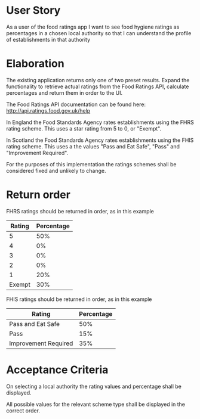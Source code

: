 # User Story

As a user of the food ratings app I want to see food hygiene ratings as percentages in a chosen local authority so that I can understand the profile of establishments in that authority

# Elaboration

The existing application returns only one of two preset results. Expand the functionality to retrieve actual ratings from the Food Ratings API, calculate percentages and return them in order to the UI.

The Food Ratings API documentation can be found here: http://api.ratings.food.gov.uk/help

In England the Food Standards Agency rates establishments using the FHRS rating scheme. This uses a star rating from 5 to 0, or "Exempt".

In Scotland the Food Standards Agency rates establishments using the FHIS rating scheme. This uses a the values "Pass and Eat Safe", "Pass" and "Improvement Required".

For the purposes of this implementation the ratings schemes shall be considered fixed and unlikely to change.

# Return order

FHRS ratings should be returned in order, as in this example

<table>
    <thead>
        <tr>
            <th>Rating</th>
            <th>Percentage</th>
        </tr>
    </thead>
    <tbody>
        <tr>
            <td>5</td>
            <td>50%</td>
        </tr>
        <tr>
            <td>4</td>
            <td>0%</td>
        </tr>
        <tr>
            <td>3</td>
            <td>0%</td>
        </tr>
        <tr>
            <td>2</td>
            <td>0%</td>
        </tr>
        <tr>
            <td>1</td>
            <td>20%</td>
        </tr>
        <tr>
            <td>Exempt</td>
            <td>30%</td>
        </tr>
    </tbody>
</table>

FHIS ratings should be returned in order, as in this example

<table>
    <thead>
        <tr>
            <th>Rating</th>
            <th>Percentage</th>
        </tr>
    </thead>
    <tbody>
        <tr>
            <td>Pass and Eat Safe</td>
            <td>50%</td>
        </tr>
        <tr>
            <td>Pass</td>
            <td>15%</td>
        </tr>
        <tr>
            <td>Improvement Required</td>
            <td>35%</td>
        </tr>
    </tbody>
</table>

# Acceptance Criteria

On selecting a local authority the rating values and percentage shall be displayed.

All possible values for the relevant scheme type shall be displayed in the correct order.
